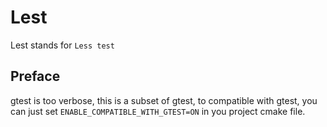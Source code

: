 # Lest

Lest stands for `Less test`

## Preface
gtest is too verbose, this is a subset of gtest, to compatible with gtest,
you can just set `ENABLE_COMPATIBLE_WITH_GTEST=ON` in you project cmake file.